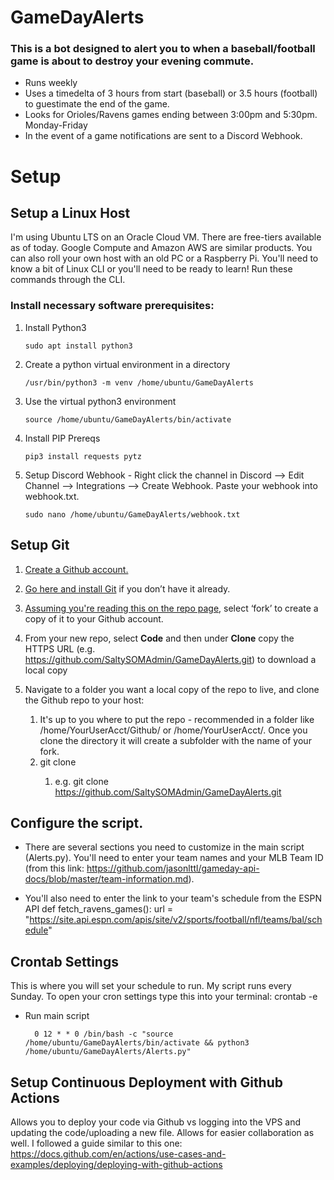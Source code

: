 # GameDayAlerts
 
### This is a bot designed to alert you to when a baseball/football game is about to destroy your evening commute.
- Runs weekly
- Uses a timedelta of 3 hours from start (baseball) or 3.5 hours (football) to guestimate the end of the game.
- Looks for Orioles/Ravens games ending between 3:00pm and 5:30pm. Monday-Friday 
- In the event of a game notifications are sent to a Discord Webhook. 

# Setup

## Setup a Linux Host
I'm using Ubuntu LTS on an Oracle Cloud VM. There are free-tiers available as of today. Google Compute and Amazon AWS are similar products. You can also roll your own host with an old PC or a Raspberry Pi. You'll need to know a bit of Linux CLI or you'll need to be ready to learn! Run these commands through the CLI.

### Install necessary software prerequisites: 

1.  Install Python3

		sudo apt install python3

2.  Create a python virtual environment in a directory

		/usr/bin/python3 -m venv /home/ubuntu/GameDayAlerts

3.  Use the virtual python3 environment

		source /home/ubuntu/GameDayAlerts/bin/activate

4.  Install PIP Prereqs

		pip3 install requests pytz
	
5.  Setup Discord Webhook - Right click the channel in Discord --> Edit Channel --> Integrations --> Create Webhook. Paste your webhook into webhook.txt.
	
		sudo nano /home/ubuntu/GameDayAlerts/webhook.txt


## Setup Git
1. [Create a Github account.](https://github.com/join)

2. [Go here and install Git](https://git-scm.com/book/en/v2/Getting-Started-Installing-Git) if you don’t have it already.

3. [Assuming you're reading this on the repo page](https://github.com/SaltySOMAdmin/GameDayAlerts), select ‘fork’ to create a copy of it to your Github account. 

4. From your new repo, select **Code** and then under **Clone** copy the HTTPS URL (e.g. https://github.com/SaltySOMAdmin/GameDayAlerts.git) to download a local copy

5. Navigate to a folder you want a local copy of the repo to live, and clone the Github repo to your host:
   1. It's up to you where to put the repo - recommended in a folder like /home/YourUserAcct/Github/ or /home/YourUserAcct/. Once you clone the directory it will create a subfolder with the name of your fork.
   2. git clone <url>
      1. e.g. git clone https://github.com/SaltySOMAdmin/GameDayAlerts.git

## Configure the script.
- There are several sections you need to customize in the main script (Alerts.py). You'll need to enter your team names and your MLB Team ID (from this link: https://github.com/jasonlttl/gameday-api-docs/blob/master/team-information.md).

- You'll also need to enter the link to your team's schedule from the ESPN API
		def fetch_ravens_games():
			url = "https://site.api.espn.com/apis/site/v2/sports/football/nfl/teams/bal/schedule"

## Crontab Settings
This is where you will set your schedule to run. My script runs every Sunday. To open your cron settings type this into your terminal: crontab -e

- Run main script

		0 12 * * 0 /bin/bash -c "source /home/ubuntu/GameDayAlerts/bin/activate && python3 /home/ubuntu/GameDayAlerts/Alerts.py"


## Setup Continuous Deployment with Github Actions

Allows you to deploy your code via Github vs logging into the VPS and updating the code/uploading a new file. Allows for easier collaboration as well. I followed a guide similar to this one:
https://docs.github.com/en/actions/use-cases-and-examples/deploying/deploying-with-github-actions
